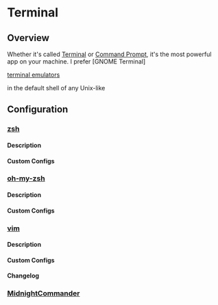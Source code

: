 # Terminal

## Overview
Whether it's called [Terminal]() or [Command Prompt](), it's the most powerful app on your machine. I prefer [GNOME Terminal] 

[terminal emulators]()

in the default shell of any Unix-like 

## Configuration

### [zsh]()

#### Description

#### Custom Configs

### [oh-my-zsh]()

#### Description

#### Custom Configs


### [vim]()

#### Description

#### Custom Configs

#### Changelog

### [MidnightCommander]()


